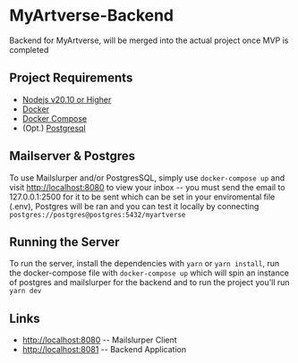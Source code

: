 # MyArtverse-Backend

Backend for MyArtverse, will be merged into the actual project once MVP is completed

## Project Requirements

- [Nodejs v20.10 or Higher](https://nodejs.org/en)
- [Docker](https://docs.docker.com/get-docker/)
- [Docker Compose](https://docs.docker.com/compose/install/)
- (Opt.) [Postgresql](https://www.postgresql.org/)

## Mailserver & Postgres

To use Mailslurper and/or PostgresSQL, simply use `docker-compose up` and visit [http://localhost:8080](http://localhost:8080) to view your inbox -- you must send the email to 127.0.0.1:2500 for it to be sent which can be set in your enviromental file (.env), Postgres will be ran and you can test it locally by connecting `postgres://postgres@postgres:5432/myartverse`

## Running the Server

To run the server, install the dependencies with `yarn` or `yarn install`, run the docker-compose file with `docker-compose up` which will spin an instance of postgres and mailslurper for the backend and to run the project you'll run `yarn dev`

## Links

- [http://localhost:8080](http://localhost:8080) -- Mailslurper Client
- [http://localhost:8081](http://localhost:8081) -- Backend Application

